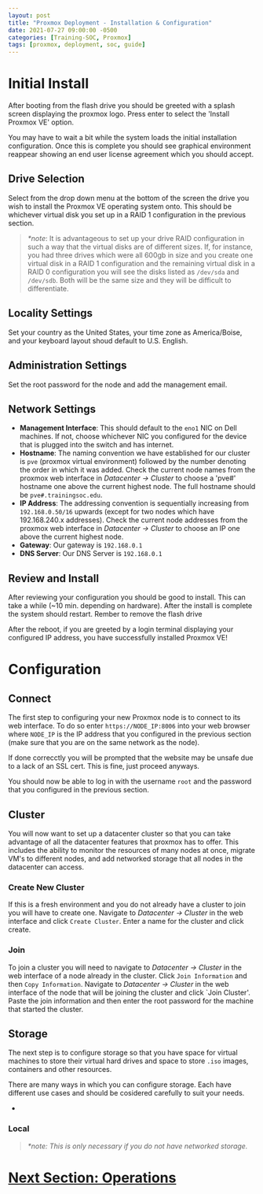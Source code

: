 ```yaml
---
layout: post
title: "Proxmox Deployment - Installation & Configuration"
date: 2021-07-27 09:00:00 -0500
categories: [Training-SOC, Proxmox]
tags: [proxmox, deployment, soc, guide]
---
```

# Initial Install
After booting from the flash drive you should be greeted with a splash screen displaying the proxmox logo. Press enter to select the 'Install Proxmox VE' option.

You may have to wait a bit while the system loads the initial installation configuration. Once this is complete you should see graphical environment reappear showing an end user license agreement which you should accept.

## Drive Selection
Select from the drop down menu at the bottom of the screen the drive you wish to install the Proxmox VE operating system onto. This should be whichever virtual disk you set up in a RAID 1 configuration in the previous section.

> _*note_: It is advantageous to set up your drive RAID configuration in such a way that the virtual disks are of different sizes. If, for instance, you had three drives which were all 600gb in size and you create one virtual disk in a RAID 1 configuration and the remaining virtual disk in a RAID 0 configuration you will see the disks listed as `/dev/sda` and `/dev/sdb`. Both will be the same size and they will be difficult to differentiate.

## Locality Settings
Set your country as the United States, your time zone as America/Boise, and your keyboard layout shoud default to U.S. English.

## Administration Settings
Set the root password for the node and add the management email.

## Network Settings
* __Management Interface__: This should default to the `eno1` NIC on Dell machines. If not, choose whichever NIC you configured for the device that is plugged into the switch and has internet.
* __Hostname__: The naming convention we have established for our cluster is `pve` (proxmox virtual environment) followed by the number denoting the order in which it was added. Check the current node names from the proxmox web interface in _Datacenter -> Cluster_ to choose a 'pve#' hostname one above the current highest node. The full hostname should be `pve#.trainingsoc.edu`.
* __IP Address__: The addressing convention is sequentially increasing from `192.168.0.50/16` upwards (except for two nodes which have 192.168.240.x addresses). Check the current node addresses from the proxmox web interface in _Datacenter -> Cluster_ to choose an IP one above the current highest node.
* __Gateway__: Our gateway is `192.168.0.1` 
* __DNS Server__: Our DNS Server is `192.168.0.1`

## Review and Install
After reviewing your configuration you should be good to install. This can take a while (~10 min. depending on hardware). After the install is complete the system should restart. Rember to remove the flash drive 

After the reboot, if you are greeted by a login terminal displaying your configured IP address, you have successfully installed Proxmox VE!

# Configuration
## Connect
The first step to configuring your new Proxmox node is to connect to its web interface. To do so enter `https://NODE_IP:8006` into your web browser where `NODE_IP` is the IP address that you configured in the previous section (make sure that you are on the same network as the node).

If done correcctly you will be prompted that the website may be unsafe due to a lack of an SSL cert. This is fine, just proceed anyways.

You should now be able to log in with the username `root` and the password that you configured in the previous section.

## Cluster
You will now want to set up a datacenter cluster so that you can take advantage of all the datacenter features that proxmox has to offer. This includes the ability to monitor the resources of many nodes at once, migrate VM's to different nodes, and add networked storage that all nodes in the datacenter can access.

### Create New Cluster
If this is a fresh environment and you do not already have a cluster to join you will have to create one. Navigate to _Datacenter -> Cluster_ in the web interface and click `Create Cluster`. Enter a name for the cluster and click create.

### Join
To join a cluster you will need to navigate to _Datacenter -> Cluster_ in the web interface of a node already in the cluster. Click `Join Information` and then `Copy Information`. Navigate to _Datacenter -> Cluster_ in the web interface of the node that will be joining the cluster and click `Join Cluster'. Paste the join information and then enter the root password for the machine that started the cluster.

## Storage
The next step is to configure storage so that you have space for virtual machines to store their virtual hard drives and space to store `.iso` images, containers and other resources.

There are many ways in which you can configure storage. Each have different use cases and should be cosidered carefully to suit your needs.

* 

### Local
> _*note: This is only necessary if you do not have networked storage._



# [Next Section: Operations]()